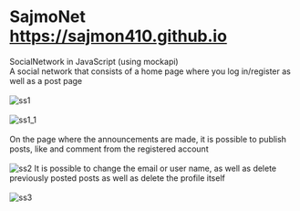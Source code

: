 # SajmoNet https://sajmon410.github.io
SocialNetwork in JavaScript (using mockapi)<br>
A social network that consists of a home page where you log in/register as well as a post page<br><br>
![ss1](https://user-images.githubusercontent.com/120813343/213603308-4fe35f67-5f7c-46b3-b650-b18157ae6434.PNG)<br><br>
![ss1_1](https://user-images.githubusercontent.com/120813343/213603799-b7a74ecd-6552-4103-9004-2a84f0d04370.PNG)<br><br>
On the page where the announcements are made, it is possible to publish posts, like and comment from the registered account<br><br>
![ss2](https://user-images.githubusercontent.com/120813343/213603441-165fea5c-819d-473d-ad67-39af0a27597a.PNG)
It is possible to change the email or user name, as well as delete previously posted posts as well as delete the profile itself<br><br>
![ss3](https://user-images.githubusercontent.com/120813343/213603635-0de783ad-7dca-48ee-99c3-5b1957f51497.PNG)

